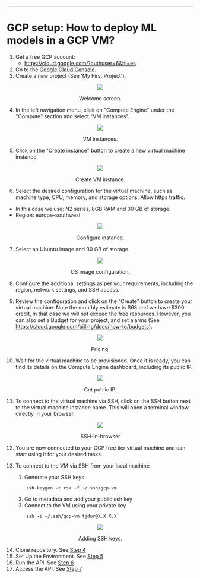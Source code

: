 
-------------------
# GCP setup: How to deploy ML models in a GCP VM?

1. Get a free GCP account:
   - https://cloud.google.com/?authuser=6&hl=es
2. Go to the [Google Cloud Console](https://console.cloud.google.com/).
3. Create a new project (See 'My First Project').

<center><figure>
  <img
  src="images/gcp/gcp_welcome_screen.png"
</figure></center>
<p style="text-align: center;">Welcome screen.</p>

4. In the left navigation menu, click on "Compute Engine" under the "Compute" section and select "VM instances".

<center><figure>
  <img
  src="images/gcp/gcp_vm_selection.png"
</figure></center>
<p style="text-align: center;">VM instances.</p>

5. Click on the "Create instance" button to create a new virtual machine instance.

<center><figure>
  <img
  src="images/gcp/gcp_create_instance_03.png"
</figure></center>
<p style="text-align: center;">Create VM instance.</p>

6. Select the desired configuration for the virtual machine, such as machine type, CPU, memory, and storage options. Allow https traffic.
- In this case we use: N2 series, 8GB RAM and 30 GB of storage.
- Region: europe-southwest


<center><figure>
  <img
  src="images/gcp/gcp_configure_instance_04.png"
</figure></center>
<p style="text-align: center;">Configure instance.</p>

7. Select an Ubuntu image and 30 GB of storage.

<center><figure>
  <img
  src="images/gcp/gcp_configure_image_05.png"
</figure></center>
<p style="text-align: center;">OS image configuration.</p>

8. Configure the additional settings as per your requirements, including the region, network settings, and SSH access.

9. Review the configuration and click on the "Create" button to create your virtual machine. Note the monthly estimate is \$68 and we have \$300 credit, in that case we will not exceed the free resources. However, you can also set a Budget for your project, and set alarms (See https://cloud.google.com/billing/docs/how-to/budgets).

<center><figure>
  <img
  src="images/gcp/gcp_pricing_07.png"
</figure></center>
<p style="text-align: center;">Pricing.</p>



10. Wait for the virtual machine to be provisioned. Once it is ready, you can find its details on the Compute Engine dashboard, including its public IP.

<center><figure>
  <img
  src="images/gcp/gcp_ip.png"
</figure></center>
<p style="text-align: center;">Get public IP.</p>

11.  To connect to the virtual machine via SSH, click on the SSH button next to the virtual machine instance name. This will open a terminal window directly in your browser.
    
<center><figure>
  <img
  src="images/gcp/gcp_ssh_in_browser.png"
</figure></center>
<p style="text-align: center;">SSH-in-browser</p>

12. You are now connected to your GCP free tier virtual machine and can start using it for your desired tasks.

13. To connect to the VM via SSH from your local machine
    1.  Generate your SSH keys 
    ```shell
        ssh-keygen -t rsa -f ~/.ssh/gcp-vm
    ```
    2. Go to metadata and add your public ssh key
    3. Connect to the VM using your private key
    ```shell
        ssh -i ~/.ssh/gcp-vm fjdur@X.X.X.X
    ```

<center><figure>
  <img
  src="images/gcp/gcp_add_ssh_08.png"
</figure></center>
<p style="text-align: center;">Adding SSH keys.</p>

14.  Clone repository. See [Step 4](03_deploy_general.md)
15.  Set Up the Environment. See [Step 5](03_deploy_general.md)
16.  Run the API. See [Step 6](03_deploy_general.md)
17.  Access the API. See [Step 7](03_deploy_general.md)  
